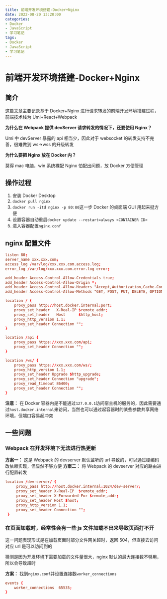 ```yaml
---
title: 前端开发环境搭建-Docker+Nginx
date: 2022-08-20 13:20:00
categories:
- Docker
- JavaScript
- 学习笔记
tags:
- Docker
- JavaScript
- 学习笔记
---
```


# 前端开发环境搭建-Docker+Nginx

## 简介

这篇文章主要记录基于 Docker+Nginx 进行请求转发的前端开发环境搭建过程，前端技术栈为 Umi+React+Webpack

**为什么在 Webpack 提供 devServer 请求转发的情况下，还要使用 Nginx？**

Umi 中 devServer 暴露的 api 相当少，因此对于 websocket 的转发支持不完善，很难做到 ws->wss 的升级转发

**为什么要把 Nginx 放在 Docker 内？**

莫得 mac 电脑，win 系统裸配 Nginx 怕配出问题，放 Docker 方便管理

## 操作过程

1. 安装 Docker Desktop
2. `docker pull nginx`
3. `docker run -itd nginx -p 80:80`这一步 Docker 的桌面端 GUI 用起来挺方便
4. 设置容器自动重启`docker update --restart=always <CONTAINER ID>`
5. 进入容器配置`nginx.conf`

## nginx 配置文件

```conf
listen 80;
server_name xxx.xxx.com;
access_log /var/log/xxx.xxx.com.access.log;
error_log /var/log/xxx.xxx.com.error.log error;

add_header Access-Control-Allow-Credentials true;
add_header Access-Control-Allow-Origin *;
add_header Access-Control-Allow-Headers "Accept,Authorization,Cache-Control";
add_header Access-Control-Allow-Methods "GET, POST, PUT, DELETE, OPTIONS";

location / {
    proxy_pass http://host.docker.internal:port;
    proxy_set_header   X-Real-IP $remote_addr;
    proxy_set_header   Host      $http_host;
    proxy_http_version 1.1;
    proxy_set_header Connection "";
}

location /api {
    proxy_pass https://xxx.xxx.com/api;
    proxy_set_header Connection "";
}

location /ws/ {
    proxy_pass https://xxx.xxx.com/ws/;
    proxy_http_version 1.1;
    proxy_set_header Upgrade $http_upgrade;
    proxy_set_header Connection "upgrade";
    proxy_read_timeout 86400;
    proxy_set_header Connection "";
}
```

**注意：** 在 Docker 容器内是不能通过`127.0.0.1`访问宿主机的服务的，因此需要通过`host.docker.internal`来访问，当然也可以通过起容器时的某些参数共享网络环境，但端口容易起冲突

## 一些问题

### Webpack 在开发环境下无法进行热更新

**方案一：** 这是 Webpack 的 devserver 默认监听的 url 导致的，可以通过硬编码改依赖实现，但显然不够方便
**方案二：** 将 Webpack 的 devserver 对应的路由进行配置转发

```conf
location /dev-server/ {
     proxy_pass http://host.docker.internal:1024/dev-server/;
     proxy_set_header X-Real-IP  $remote_addr;
     proxy_set_header X-Forwarded-For $remote_addr;
     proxy_set_header Host $host;
     proxy_http_version 1.1;
     proxy_set_header Connection "";
 }
```

### 在页面加载时，经常性会有一些 js 文件加载不出来导致页面打不开

这一问题表现形式是在加载页面时部分文件网关超时，返回 504，但直接去访问对应 url 是可以访问到的

猜测是因为开发环境下需要加载的文件量很大，nginx 默认的最大连接数不够用，所以会导致超时

**方案：** 找到`nginx.conf`并设置连接数`worker_connections`

```conf
events {
    worker_connections  65535;
}
```

